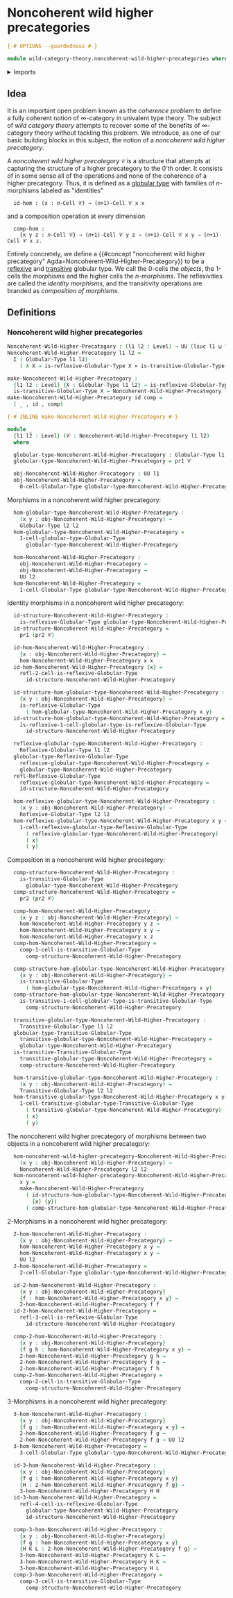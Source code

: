 # Noncoherent wild higher precategories

```agda
{-# OPTIONS --guardedness #-}

module wild-category-theory.noncoherent-wild-higher-precategories where
```

<details><summary>Imports</summary>

```agda
open import category-theory.precategories

open import foundation.action-on-identifications-binary-functions
open import foundation.cartesian-product-types
open import foundation.dependent-pair-types
open import foundation.function-types
open import foundation.homotopies
open import foundation.identity-types
open import foundation.sets
open import foundation.strictly-involutive-identity-types
open import foundation.universe-levels

open import globular-types.globular-types
open import globular-types.reflexive-globular-types
open import globular-types.transitive-globular-types
```

</details>

## Idea

It is an important open problem known as the _coherence problem_ to define a
fully coherent notion of $∞$-category in univalent type theory. The subject of
_wild category theory_ attempts to recover some of the benefits of $∞$-category
theory without tackling this problem. We introduce, as one of our basic building
blocks in this subject, the notion of a _noncoherent wild higher precategory_.

A _noncoherent wild higher precategory_ `𝒞` is a structure that attempts at
capturing the structure of a higher precategory to the $0$'th order. It consists
of in some sense all of the operations and none of the coherence of a higher
precategory. Thus, it is defined as a
[globular type](globular-types.globular-types.md) with families of
$n$-morphisms labeled as "identities"

```text
  id-hom : (x : 𝑛-Cell 𝒞) → (𝑛+1)-Cell 𝒞 x x
```

and a composition operation at every dimension

```text
  comp-hom :
    {x y z : 𝑛-Cell 𝒞} → (𝑛+1)-Cell 𝒞 y z → (𝑛+1)-Cell 𝒞 x y → (𝑛+1)-Cell 𝒞 x z.
```

Entirely concretely, we define a
{{#concept "noncoherent wild higher precategory" Agda=Noncoherent-Wild-Higher-Precategory}}
to be a [reflexive](globular-types.reflexive-globular-types.md) and
[transitive](globular-types.transitive-globular-types.md) globular type. We
call the 0-cells the _objects_, the 1-cells the _morphisms_ and the higher cells
the _$n$-morphisms_. The reflexivities are called the _identity morphisms_, and
the transitivity operations are branded as _composition of morphisms_.

## Definitions

### Noncoherent wild higher precategories

```agda
Noncoherent-Wild-Higher-Precategory : (l1 l2 : Level) → UU (lsuc l1 ⊔ lsuc l2)
Noncoherent-Wild-Higher-Precategory l1 l2 =
  Σ ( Globular-Type l1 l2)
    ( λ X → is-reflexive-Globular-Type X × is-transitive-Globular-Type X)

make-Noncoherent-Wild-Higher-Precategory :
  {l1 l2 : Level} {X : Globular-Type l1 l2} → is-reflexive-Globular-Type X →
  is-transitive-Globular-Type X → Noncoherent-Wild-Higher-Precategory l1 l2
make-Noncoherent-Wild-Higher-Precategory id comp =
  ( _ , id , comp)

{-# INLINE make-Noncoherent-Wild-Higher-Precategory #-}

module _
  {l1 l2 : Level} (𝒞 : Noncoherent-Wild-Higher-Precategory l1 l2)
  where

  globular-type-Noncoherent-Wild-Higher-Precategory : Globular-Type l1 l2
  globular-type-Noncoherent-Wild-Higher-Precategory = pr1 𝒞

  obj-Noncoherent-Wild-Higher-Precategory : UU l1
  obj-Noncoherent-Wild-Higher-Precategory =
    0-cell-Globular-Type globular-type-Noncoherent-Wild-Higher-Precategory
```

Morphisms in a noncoherent wild higher precategory:

```agda
  hom-globular-type-Noncoherent-Wild-Higher-Precategory :
    (x y : obj-Noncoherent-Wild-Higher-Precategory) →
    Globular-Type l2 l2
  hom-globular-type-Noncoherent-Wild-Higher-Precategory =
    1-cell-globular-type-Globular-Type
      globular-type-Noncoherent-Wild-Higher-Precategory

  hom-Noncoherent-Wild-Higher-Precategory :
    obj-Noncoherent-Wild-Higher-Precategory →
    obj-Noncoherent-Wild-Higher-Precategory →
    UU l2
  hom-Noncoherent-Wild-Higher-Precategory =
    1-cell-Globular-Type globular-type-Noncoherent-Wild-Higher-Precategory
```

Identity morphisms in a noncoherent wild higher precategory:

```agda
  id-structure-Noncoherent-Wild-Higher-Precategory :
    is-reflexive-Globular-Type globular-type-Noncoherent-Wild-Higher-Precategory
  id-structure-Noncoherent-Wild-Higher-Precategory =
    pr1 (pr2 𝒞)

  id-hom-Noncoherent-Wild-Higher-Precategory :
    {x : obj-Noncoherent-Wild-Higher-Precategory} →
    hom-Noncoherent-Wild-Higher-Precategory x x
  id-hom-Noncoherent-Wild-Higher-Precategory {x} =
    refl-2-cell-is-reflexive-Globular-Type
      id-structure-Noncoherent-Wild-Higher-Precategory

  id-structure-hom-globular-type-Noncoherent-Wild-Higher-Precategory :
    {x y : obj-Noncoherent-Wild-Higher-Precategory} →
    is-reflexive-Globular-Type
      ( hom-globular-type-Noncoherent-Wild-Higher-Precategory x y)
  id-structure-hom-globular-type-Noncoherent-Wild-Higher-Precategory =
    is-reflexive-1-cell-globular-type-is-reflexive-Globular-Type
      id-structure-Noncoherent-Wild-Higher-Precategory

  reflexive-globular-type-Noncoherent-Wild-Higher-Precategory :
    Reflexive-Globular-Type l1 l2
  globular-type-Reflexive-Globular-Type
    reflexive-globular-type-Noncoherent-Wild-Higher-Precategory =
    globular-type-Noncoherent-Wild-Higher-Precategory
  refl-Reflexive-Globular-Type
    reflexive-globular-type-Noncoherent-Wild-Higher-Precategory =
    id-structure-Noncoherent-Wild-Higher-Precategory

  hom-reflexive-globular-type-Noncoherent-Wild-Higher-Precategory :
    (x y : obj-Noncoherent-Wild-Higher-Precategory) →
    Reflexive-Globular-Type l2 l2
  hom-reflexive-globular-type-Noncoherent-Wild-Higher-Precategory x y =
    1-cell-reflexive-globular-type-Reflexive-Globular-Type
      ( reflexive-globular-type-Noncoherent-Wild-Higher-Precategory)
      ( x)
      ( y)
```

Composition in a noncoherent wild higher precategory:

```agda
  comp-structure-Noncoherent-Wild-Higher-Precategory :
    is-transitive-Globular-Type
      globular-type-Noncoherent-Wild-Higher-Precategory
  comp-structure-Noncoherent-Wild-Higher-Precategory =
    pr2 (pr2 𝒞)

  comp-hom-Noncoherent-Wild-Higher-Precategory :
    {x y z : obj-Noncoherent-Wild-Higher-Precategory} →
    hom-Noncoherent-Wild-Higher-Precategory y z →
    hom-Noncoherent-Wild-Higher-Precategory x y →
    hom-Noncoherent-Wild-Higher-Precategory x z
  comp-hom-Noncoherent-Wild-Higher-Precategory =
    comp-1-cell-is-transitive-Globular-Type
      comp-structure-Noncoherent-Wild-Higher-Precategory

  comp-structure-hom-globular-type-Noncoherent-Wild-Higher-Precategory :
    {x y : obj-Noncoherent-Wild-Higher-Precategory} →
    is-transitive-Globular-Type
      ( hom-globular-type-Noncoherent-Wild-Higher-Precategory x y)
  comp-structure-hom-globular-type-Noncoherent-Wild-Higher-Precategory =
    is-transitive-1-cell-globular-type-is-transitive-Globular-Type
      comp-structure-Noncoherent-Wild-Higher-Precategory

  transitive-globular-type-Noncoherent-Wild-Higher-Precategory :
    Transitive-Globular-Type l1 l2
  globular-type-Transitive-Globular-Type
    transitive-globular-type-Noncoherent-Wild-Higher-Precategory =
    globular-type-Noncoherent-Wild-Higher-Precategory
  is-transitive-Transitive-Globular-Type
    transitive-globular-type-Noncoherent-Wild-Higher-Precategory =
    comp-structure-Noncoherent-Wild-Higher-Precategory

  hom-transitive-globular-type-Noncoherent-Wild-Higher-Precategory :
    (x y : obj-Noncoherent-Wild-Higher-Precategory) →
    Transitive-Globular-Type l2 l2
  hom-transitive-globular-type-Noncoherent-Wild-Higher-Precategory x y =
    1-cell-transitive-globular-type-Transitive-Globular-Type
      ( transitive-globular-type-Noncoherent-Wild-Higher-Precategory)
      ( x)
      ( y)
```

The noncoherent wild higher precategory of morphisms between two objects in a
noncoherent wild higher precategory:

```agda
  hom-noncoherent-wild-higher-precategory-Noncoherent-Wild-Higher-Precategory :
    (x y : obj-Noncoherent-Wild-Higher-Precategory) →
    Noncoherent-Wild-Higher-Precategory l2 l2
  hom-noncoherent-wild-higher-precategory-Noncoherent-Wild-Higher-Precategory
    x y =
    make-Noncoherent-Wild-Higher-Precategory
      ( id-structure-hom-globular-type-Noncoherent-Wild-Higher-Precategory
        {x} {y})
      ( comp-structure-hom-globular-type-Noncoherent-Wild-Higher-Precategory)
```

2-Morphisms in a noncoherent wild higher precategory:

```agda
  2-hom-Noncoherent-Wild-Higher-Precategory :
    {x y : obj-Noncoherent-Wild-Higher-Precategory} →
    hom-Noncoherent-Wild-Higher-Precategory x y →
    hom-Noncoherent-Wild-Higher-Precategory x y →
    UU l2
  2-hom-Noncoherent-Wild-Higher-Precategory =
    2-cell-Globular-Type globular-type-Noncoherent-Wild-Higher-Precategory

  id-2-hom-Noncoherent-Wild-Higher-Precategory :
    {x y : obj-Noncoherent-Wild-Higher-Precategory}
    {f : hom-Noncoherent-Wild-Higher-Precategory x y} →
    2-hom-Noncoherent-Wild-Higher-Precategory f f
  id-2-hom-Noncoherent-Wild-Higher-Precategory =
    refl-3-cell-is-reflexive-Globular-Type
      id-structure-Noncoherent-Wild-Higher-Precategory

  comp-2-hom-Noncoherent-Wild-Higher-Precategory :
    {x y : obj-Noncoherent-Wild-Higher-Precategory}
    {f g h : hom-Noncoherent-Wild-Higher-Precategory x y} →
    2-hom-Noncoherent-Wild-Higher-Precategory g h →
    2-hom-Noncoherent-Wild-Higher-Precategory f g →
    2-hom-Noncoherent-Wild-Higher-Precategory f h
  comp-2-hom-Noncoherent-Wild-Higher-Precategory =
    comp-2-cell-is-transitive-Globular-Type
      comp-structure-Noncoherent-Wild-Higher-Precategory
```

3-Morphisms in a noncoherent wild higher precategory:

```agda
  3-hom-Noncoherent-Wild-Higher-Precategory :
    {x y : obj-Noncoherent-Wild-Higher-Precategory}
    {f g : hom-Noncoherent-Wild-Higher-Precategory x y} →
    2-hom-Noncoherent-Wild-Higher-Precategory f g →
    2-hom-Noncoherent-Wild-Higher-Precategory f g → UU l2
  3-hom-Noncoherent-Wild-Higher-Precategory =
    3-cell-Globular-Type globular-type-Noncoherent-Wild-Higher-Precategory

  id-3-hom-Noncoherent-Wild-Higher-Precategory :
    {x y : obj-Noncoherent-Wild-Higher-Precategory}
    {f g : hom-Noncoherent-Wild-Higher-Precategory x y}
    {H : 2-hom-Noncoherent-Wild-Higher-Precategory f g} →
    3-hom-Noncoherent-Wild-Higher-Precategory H H
  id-3-hom-Noncoherent-Wild-Higher-Precategory =
    refl-4-cell-is-reflexive-Globular-Type
      globular-type-Noncoherent-Wild-Higher-Precategory
      id-structure-Noncoherent-Wild-Higher-Precategory

  comp-3-hom-Noncoherent-Wild-Higher-Precategory :
    {x y : obj-Noncoherent-Wild-Higher-Precategory}
    {f g : hom-Noncoherent-Wild-Higher-Precategory x y}
    {H K L : 2-hom-Noncoherent-Wild-Higher-Precategory f g} →
    3-hom-Noncoherent-Wild-Higher-Precategory K L →
    3-hom-Noncoherent-Wild-Higher-Precategory H K →
    3-hom-Noncoherent-Wild-Higher-Precategory H L
  comp-3-hom-Noncoherent-Wild-Higher-Precategory =
    comp-3-cell-is-transitive-Globular-Type
      comp-structure-Noncoherent-Wild-Higher-Precategory
```
